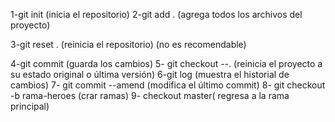 1-git init (inicia el repositorio)
2-git add .  (agrega todos los archivos del proyecto)

3-git reset . (reinicia el repositorio) (no es recomendable)

4-git commit (guarda los cambios)
5- git checkout --. (reinicia el proyecto a su estado original o última versión)
6-git log (muestra el historial de cambios)
7- git commit --amend (modifica el último commit)
8- git checkout -b rama-heroes (crar ramas)
9- checkout master( regresa a la rama principal)



